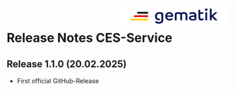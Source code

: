 <img align="right" alt="gematik" width="250" height="47" src="media/Gematik_Logo_Flag.png"/> <br/>    

# Release Notes CES-Service

## Release 1.1.0 (20.02.2025)
- First official GitHub-Release

